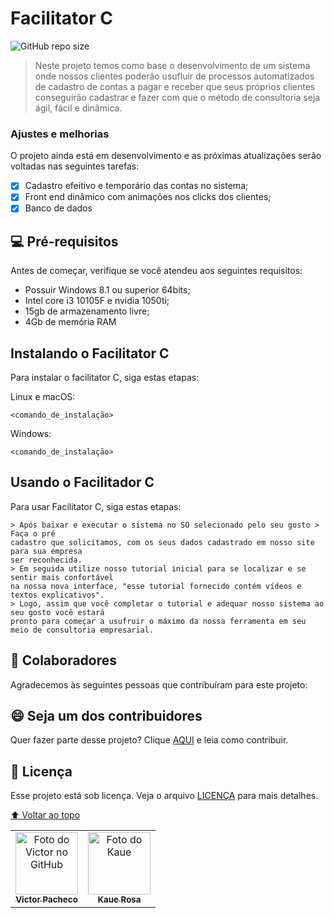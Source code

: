  # Facilitator C

![GitHub repo size](https://img.shields.io/github/repo-size/iuricode/README-template?style=for-the-badge)


<!---Colocar a imagem aqui---> 
> Neste projeto temos como base o desenvolvimento de um sistema onde nossos clientes poderão usufluir de processos automatizados de cadastro de contas a pagar e receber 
que seus próprios clientes conseguirão cadastrar e fazer com que o método de consultoria seja ágil, fácil e dinâmica. 


### Ajustes e melhorias

O projeto ainda está em desenvolvimento e as próximas atualizações serão voltadas nas seguintes tarefas:

- [x] Cadastro efeitivo e temporário das contas no sistema; 
- [x] Front end dinâmico com animações nos clicks dos clientes;
- [x] Banco de dados 

## 💻 Pré-requisitos

Antes de começar, verifique se você atendeu aos seguintes requisitos:

* Possuir Windows 8.1 ou superior 64bits; 
* Intel core i3 10105F e nvidia 1050ti;
* 15gb de armazenamento livre;
* 4Gb de memória RAM 

## Instalando o Facilitator C

Para instalar o facilitator C, siga estas etapas:

Linux e macOS:
```
<comando_de_instalação>
```

Windows:
```
<comando_de_instalação>
```

## Usando o Facilitador C 

Para usar Facilitator C, siga estas etapas:

```
> Após baixar e executar o sistema no SO selecionado pelo seu gosto > Faça o pré 
cadastro que solicitamos, com os seus dados cadastrado em nosso site para sua empresa 
ser reconhecida. 
> Em seguida utilize nosso tutorial inicial para se localizar e se sentir mais confortável 
na nossa nova interface, "esse tutorial fornecido contém vídeos e textos explicativos".
> Logo, assim que você completar o tutorial e adequar nosso sistema ao seu gosto você estará 
pronto para começar a usufruir o máximo da nossa ferramenta em seu meio de consultoria empresarial.

```


## 🤝 Colaboradores

Agradecemos às seguintes pessoas que contribuíram para este projeto:

<table>
  <tr>
    <td align="center">
      <a href="#">
        <img src="<!---nossa foto--->" width="100px;" alt="Foto do Victor no GitHub"/><br>
        <sub>
          <b>Victor Pacheco</b>
        </sub>
      </a>
    </td>
    <td align="center">
      <a href="#">
        <img src="<!---outra foto aqui--->" width="100px;" alt="Foto do Kaue"/><br>
        <sub>
          <b>Kaue Rosa</b>
        </sub>
      </a>
    </td>


## 😄 Seja um dos contribuidores<br>

Quer fazer parte desse projeto? Clique [AQUI](CONTRIBUTING.md) e leia como contribuir.

## 📝 Licença

Esse projeto está sob licença. Veja o arquivo [LICENÇA](LICENSE.md) para mais detalhes.

[⬆ Voltar ao topo](#nome-do-projeto)<br>

